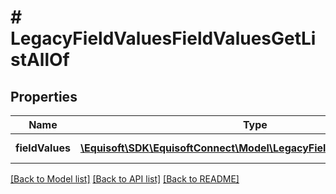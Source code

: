 # # LegacyFieldValuesFieldValuesGetListAllOf

## Properties

Name | Type | Description | Notes
------------ | ------------- | ------------- | -------------
**fieldValues** | [**\Equisoft\SDK\EquisoftConnect\Model\LegacyFieldValuesFieldValues[]**](LegacyFieldValuesFieldValues.md) | Array of field values. | [optional]

[[Back to Model list]](../../README.md#models) [[Back to API list]](../../README.md#endpoints) [[Back to README]](../../README.md)
